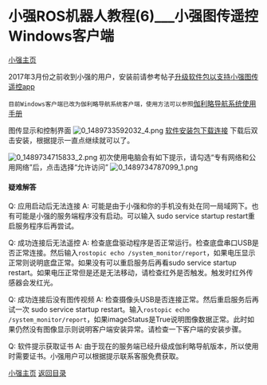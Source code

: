 # 小强ROS机器人教程(6)___小强图传遥控Windows客户端<br>
[小强主页](https://www.bwbot.org/products/xiaoqiang-4-pro)

2017年3月份之前收到小强的用户，安装前请参考帖子[升级软件包以支持小强图传遥控app](http://community.bwbot.org/topic/161/%E5%8D%87%E7%BA%A7%E8%BD%AF%E4%BB%B6%E5%8C%85%E4%BB%A5%E6%94%AF%E6%8C%81%E5%B0%8F%E5%BC%BA%E5%9B%BE%E4%BC%A0%E9%81%A5%E6%8E%A7app)

`目前Windows客户端已改为伽利略导航系统客户端，使用方法可以参照`[伽利略导航系统使用手册](https://doc.bwbot.org/en/books-online/galileo-servicebot-doc)

图传显示和控制界面
![0_1489733592032_4.png](http://community.bwbot.org/assets/uploads/files/1489733601287-4-resized.png)
[软件安装包下载连接](http://139.199.64.153/media/install/%E4%BC%BD%E5%88%A9%E7%95%A5%E5%AF%BC%E8%88%AA%E5%AE%A2%E6%88%B7%E7%AB%AF%E5%AE%89%E8%A3%85%E7%A8%8B%E5%BA%8F.exe)
下载后双击安装，根据提示一直点继续就可以了。

![0_1489734715833_2.png](http://community.bwbot.org/assets/uploads/files/1489734711683-2-resized.png) 
初次使用电脑会有如下提示，请勾选“专有网络和公用网络”后，点击选择“允许访问”
![0_1489734787099_1.png](http://community.bwbot.org/assets/uploads/files/1489734782870-1.png)


#### 疑难解答

Q: 应用启动后无法连接
A: 可能是由于小强和你的手机没有处在同一局域网下。也有可能是小强的服务端程序没有启动。可以输入 sudo service startup restart重启服务程序后再尝试。

Q: 成功连接后无法遥控
A: 检查底盘驱动程序是否正常运行。检查底盘串口USB是否正常连接。然后输入`rostopic echo /system_monitor/report`，如果电压显示正常则说明底盘正常。如果没有可以重启服务后再看sudo service startup restart。如果电压正常但是还是无法移动，请检查红外是否触发。触发时红外传感器会发红光。

Q: 成功连接后没有图传视频
A: 检查摄像头USB是否连接正常。然后重启服务后再试一次 sudo service startup restart。输入`rostopic echo /system_monitor/report`，如果imageStatus是True说明图像数据正常。此时如果仍然没有图像显示则说明客户端安装异常。请检查一下客户端的安装步骤。

Q: 软件提示获取证书
A: 由于现在的服务端已经升级成伽利略导航版本，所以使用时需要证书。小强用户可以根据提示联系客服免费获取。

[小强主页](https://www.bwbot.org/products/xiaoqiang-4-pro)
[返回目录](https://community.bwbot.org/topic/110)
